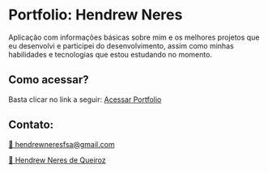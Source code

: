 # Portfolio: Hendrew Neres

Aplicação com informações básicas sobre mim e os melhores projetos que eu desenvolvi e participei do desenvolvimento, assim como minhas habilidades e tecnologias que estou estudando no momento.

## Como acessar?
Basta clicar no link a seguir: <a href="http/hendrew.tech](https://drewneres.github.io/portfolio-Hendrew2024-main/">Acessar Portfolio</a>

## Contato:
<a href="mailto:hendrewneresfsa@hotmail.com">
  <p> 📩 hendrewneresfsa@gmail.com</p>
</a>


<a href="https://www.linkedin.com/in/hendrewneres/"> 
    <p> 💼 Hendrew Neres de Queiroz</p>
</a>



